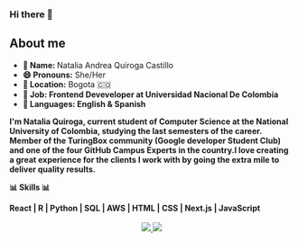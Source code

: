 ### Hi there 👋

<h2>About me </h2>

<div >

<ul>
  <li><b>👤 Name: </b> Natalia Andrea Quiroga Castillo</li>
  <li><b>😄 Pronouns:</b>  She/Her</li>
  <li><b>📍 Location:</b> Bogota 🇨🇴</li>
  <li><b>💼 Job: Frontend Deveveloper at Universidad Nacional De Colombia
  <li><b>📣 Languages:</b> English & Spanish</li>
</ul>

<p>
  I'm Natalia Quiroga, current student of Computer Science at the National University of Colombia, studying the last semesters of the career. Member of the TuringBox community (Google developer Student Club) and one of the four GitHub Campus Experts in the country.I love creating a great experience for the clients I work with by going the extra mile to deliver quality results.
</p>

<p><strong>📊 Skills 📊</strong></p> 
<strong> React | R | Python | SQL | AWS | HTML | CSS | Next.js | JavaScript</strong>
<br>
<br>
<div align="center" >
  <a href="https://www.linkedin.com/in/natalia-andrea-quiroga-castillo-7978a4213/" target="_blank">
<img src="https://img.shields.io/badge/LinkedIn-0077B5?style=for-the-badge&logo=linkedin&logoColor=white"
<!-- Mi perfil en Platzi -->
<a href="https://platzi.com/p/nquirogac/"target="_blank">
<img src="https://img.shields.io/badge/Platzi-98CA3F?style=for-the-badge&logo=platzi&logoColor=white">  
</div>

